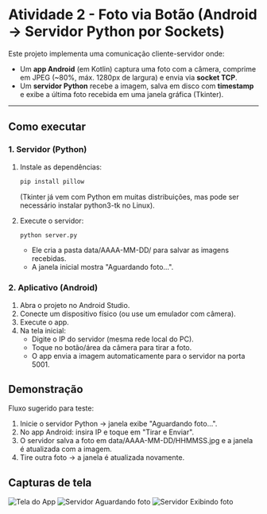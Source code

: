 # Atividade 2 - Foto via Botão (Android -> Servidor Python por Sockets)

Este projeto implementa uma comunicação cliente-servidor onde:  
- Um **app Android** (em Kotlin) captura uma foto com a câmera, comprime em JPEG (~80%, máx. 1280px de largura) e envia via **socket TCP**.  
- Um **servidor Python** recebe a imagem, salva em disco com **timestamp** e exibe a última foto recebida em uma janela gráfica (Tkinter).  

---

## Como executar

### 1. Servidor (Python)
1. Instale as dependências:
   ```bash
   pip install pillow
   ```

   (Tkinter já vem com Python em muitas distribuições, mas pode ser necessário instalar python3-tk no Linux).

2. Execute o servidor:
    ```bash
   python server.py
   ```
   - Ele cria a pasta data/AAAA-MM-DD/ para salvar as imagens recebidas.
   - A janela inicial mostra "Aguardando foto…".

### 2. Aplicativo (Android)
1. Abra o projeto no Android Studio.
2. Conecte um dispositivo físico (ou use um emulador com câmera).
3. Execute o app.
4. Na tela inicial:
    - Digite o IP do servidor (mesma rede local do PC).
    - Toque no botão/área da câmera para tirar a foto.
    - O app envia a imagem automaticamente para o servidor na porta 5001.

## Demonstração
Fluxo sugerido para teste:
1. Inicie o servidor Python → janela exibe "Aguardando foto…".
2. No app Android: insira IP e toque em "Tirar e Enviar".
3. O servidor salva a foto em data/AAAA-MM-DD/HHMMSS.jpg e a janela é atualizada com a imagem.
4. Tire outra foto → a janela é atualizada novamente.

## Capturas de tela
![Tela do App](img/App.jpg)
![Servidor Aguardando foto](img/Server.png)
![Servidor Exibindo foto](img/Server_Photo.jpeg)
<!-- <img src="img/App.jpg" width="30"> -->